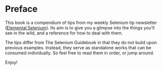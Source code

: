# Preface

This book is a compendium of tips from my weekly Selenium tip newsletter ([Elemental Selenium](http://elementalselenium.com/)). Its aim is to give you a glimpse into the things you'll see in the wild, and a reference for how to deal with them.

The tips differ from The Selenium Guidebook in that they do not build upon previous examples. Instead, they serve as standalone works that can be consumed individually. So feel free to read them in order, or jump around.

Enjoy!


